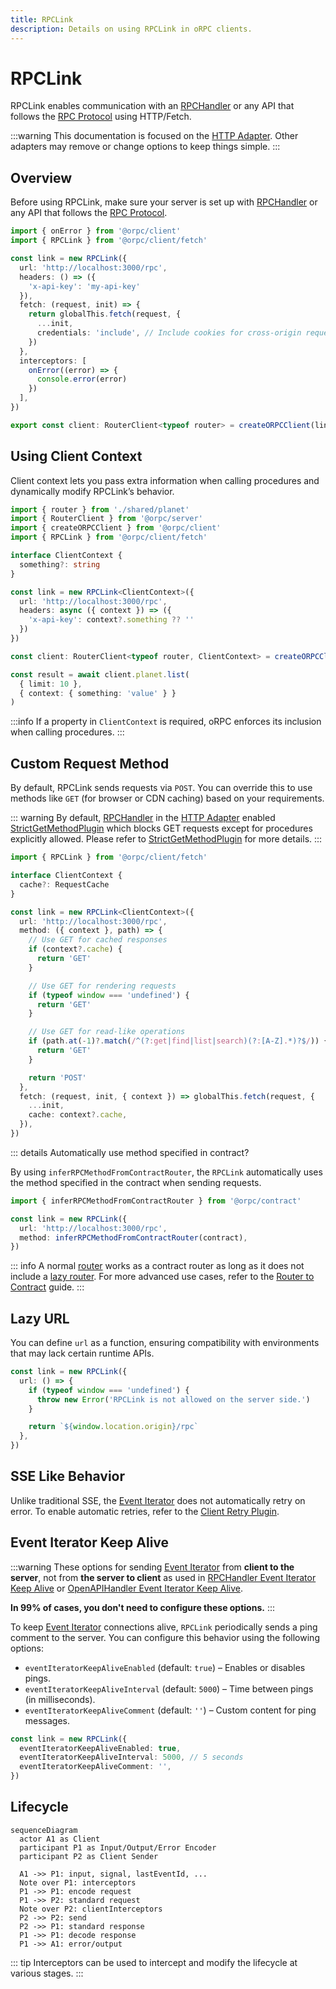 ```yaml
---
title: RPCLink
description: Details on using RPCLink in oRPC clients.
---
```


# RPCLink

RPCLink enables communication with an [RPCHandler](/docs/rpc-handler) or any API that follows the [RPC Protocol](/docs/advanced/rpc-protocol) using HTTP/Fetch.

:::warning
This documentation is focused on the [HTTP Adapter](/docs/adapters/http).
Other adapters may remove or change options to keep things simple.
:::

## Overview

Before using RPCLink, make sure your server is set up with [RPCHandler](/docs/rpc-handler) or any API that follows the [RPC Protocol](/docs/advanced/rpc-protocol).

```ts
import { onError } from '@orpc/client'
import { RPCLink } from '@orpc/client/fetch'

const link = new RPCLink({
  url: 'http://localhost:3000/rpc',
  headers: () => ({
    'x-api-key': 'my-api-key'
  }),
  fetch: (request, init) => {
    return globalThis.fetch(request, {
      ...init,
      credentials: 'include', // Include cookies for cross-origin requests
    })
  },
  interceptors: [
    onError((error) => {
      console.error(error)
    })
  ],
})

export const client: RouterClient<typeof router> = createORPCClient(link)
```

## Using Client Context

Client context lets you pass extra information when calling procedures and dynamically modify RPCLink’s behavior.

```ts twoslash
import { router } from './shared/planet'
import { RouterClient } from '@orpc/server'
import { createORPCClient } from '@orpc/client'
import { RPCLink } from '@orpc/client/fetch'

interface ClientContext {
  something?: string
}

const link = new RPCLink<ClientContext>({
  url: 'http://localhost:3000/rpc',
  headers: async ({ context }) => ({
    'x-api-key': context?.something ?? ''
  })
})

const client: RouterClient<typeof router, ClientContext> = createORPCClient(link)

const result = await client.planet.list(
  { limit: 10 },
  { context: { something: 'value' } }
)
```

:::info
If a property in `ClientContext` is required, oRPC enforces its inclusion when calling procedures.
:::

## Custom Request Method

By default, RPCLink sends requests via `POST`. You can override this to use methods like `GET` (for browser or CDN caching) based on your requirements.

::: warning
By default, [RPCHandler](/docs/rpc-handler) in the [HTTP Adapter](/docs/adapters/http) enabled [StrictGetMethodPlugin](/docs/rpc-handler#default-plugins) which blocks GET requests except for procedures explicitly allowed. Please refer to [StrictGetMethodPlugin](/docs/plugins/strict-get-method) for more details.
:::

```ts twoslash
import { RPCLink } from '@orpc/client/fetch'

interface ClientContext {
  cache?: RequestCache
}

const link = new RPCLink<ClientContext>({
  url: 'http://localhost:3000/rpc',
  method: ({ context }, path) => {
    // Use GET for cached responses
    if (context?.cache) {
      return 'GET'
    }

    // Use GET for rendering requests
    if (typeof window === 'undefined') {
      return 'GET'
    }

    // Use GET for read-like operations
    if (path.at(-1)?.match(/^(?:get|find|list|search)(?:[A-Z].*)?$/)) {
      return 'GET'
    }

    return 'POST'
  },
  fetch: (request, init, { context }) => globalThis.fetch(request, {
    ...init,
    cache: context?.cache,
  }),
})
```

::: details Automatically use method specified in contract?

By using `inferRPCMethodFromContractRouter`, the `RPCLink` automatically uses the method specified in the contract when sending requests.

```ts
import { inferRPCMethodFromContractRouter } from '@orpc/contract'

const link = new RPCLink({
  url: 'http://localhost:3000/rpc',
  method: inferRPCMethodFromContractRouter(contract),
})
```

::: info
A normal [router](/docs/router) works as a contract router as long as it does not include a [lazy router](/docs/router#lazy-router). For more advanced use cases, refer to the [Router to Contract](/docs/contract-first/router-to-contract) guide.
:::

## Lazy URL

You can define `url` as a function, ensuring compatibility with environments that may lack certain runtime APIs.

```ts
const link = new RPCLink({
  url: () => {
    if (typeof window === 'undefined') {
      throw new Error('RPCLink is not allowed on the server side.')
    }

    return `${window.location.origin}/rpc`
  },
})
```

## SSE Like Behavior

Unlike traditional SSE, the [Event Iterator](/docs/event-iterator) does not automatically retry on error. To enable automatic retries, refer to the [Client Retry Plugin](/docs/plugins/client-retry).

## Event Iterator Keep Alive

:::warning
These options for sending [Event Iterator](/docs/event-iterator) from **client to the server**, not from **the server to client** as used in [RPCHandler Event Iterator Keep Alive](/docs/rpc-handler#event-iterator-keep-alive) or [OpenAPIHandler Event Iterator Keep Alive](/docs/openapi/openapi-handler#event-iterator-keep-alive).

**In 99% of cases, you don't need to configure these options.**
:::

To keep [Event Iterator](/docs/event-iterator) connections alive, `RPCLink` periodically sends a ping comment to the server. You can configure this behavior using the following options:

- `eventIteratorKeepAliveEnabled` (default: `true`) – Enables or disables pings.
- `eventIteratorKeepAliveInterval` (default: `5000`) – Time between pings (in milliseconds).
- `eventIteratorKeepAliveComment` (default: `''`) – Custom content for ping messages.

```ts
const link = new RPCLink({
  eventIteratorKeepAliveEnabled: true,
  eventIteratorKeepAliveInterval: 5000, // 5 seconds
  eventIteratorKeepAliveComment: '',
})
```

## Lifecycle

```mermaid
sequenceDiagram
  actor A1 as Client
  participant P1 as Input/Output/Error Encoder
  participant P2 as Client Sender

  A1 ->> P1: input, signal, lastEventId, ...
  Note over P1: interceptors
  P1 ->> P1: encode request
  P1 ->> P2: standard request
  Note over P2: clientInterceptors
  P2 ->> P2: send
  P2 ->> P1: standard response
  P1 ->> P1: decode response
  P1 ->> A1: error/output
```

::: tip
Interceptors can be used to intercept and modify the lifecycle at various stages.
:::

